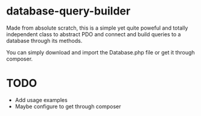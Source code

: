 # database-query-builder

Made from absolute scratch, this is a simple yet quite poweful and totally independent
class to abstract PDO and connect and build queries to a database through its methods.

You can simply download and import the Database.php file or get it through composer.

# TODO

* Add usage examples
* Maybe configure to get through composer
